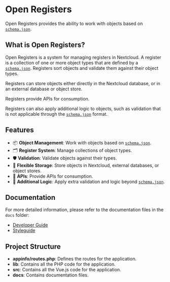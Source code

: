 # Open Registers

Open Registers provides the ability to work with objects based on [`schema.json`](https://json-schema.org/).

## What is Open Registers?

Open Registers is a system for managing registers in Nextcloud. A register is a collection of one or more object types that are defined by a [`schema.json`](https://json-schema.org/). Registers sort objects and validate them against their object types.

Registers can store objects either directly in the Nextcloud database, or in an external database or object store.

Registers provide APIs for consumption.

Registers can also apply additional logic to objects, such as validation that is not applicable through the [`schema.json`](https://json-schema.org/) format.

## Features

- 📦 **Object Management**: Work with objects based on [`schema.json`](https://json-schema.org/).
- 🗂️ **Register System**: Manage collections of object types.
- 🛡️ **Validation**: Validate objects against their types.
- 💾 **Flexible Storage**: Store objects in Nextcloud, external databases, or object stores.
- 🔄 **APIs**: Provide APIs for consumption.
- 🧩 **Additional Logic**: Apply extra validation and logic beyond [`schema.json`](https://json-schema.org/).

## Documentation

For more detailed information, please refer to the documentation files in the `docs` folder:

- [Developer Guide](docs/developers.md)
- [Styleguide](docs/styleguide.md)

## Project Structure

- **appinfo/routes.php**: Defines the routes for the application.
- **lib**: Contains all the PHP code for the application.
- **src**: Contains all the Vue.js code for the application.
- **docs**: Contains documentation files.
